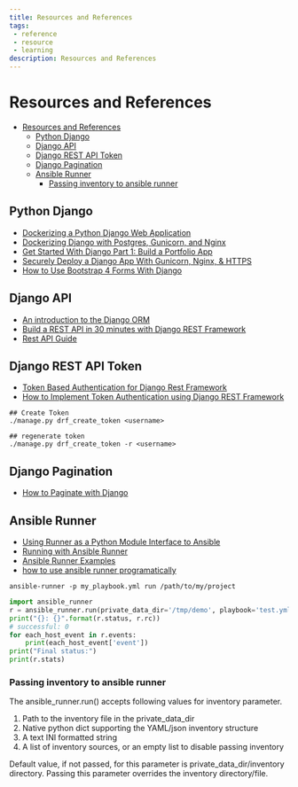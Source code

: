 ```yaml
---
title: Resources and References
tags:
 - reference
 - resource
 - learning
description: Resources and References
---
```


# Resources and References

- [Resources and References](#resources-and-references)
  - [Python Django](#python-django)
  - [Django API](#django-api)
  - [Django REST API Token](#django-rest-api-token)
  - [Django Pagination](#django-pagination)
  - [Ansible Runner](#ansible-runner)
    - [Passing inventory to ansible runner](#passing-inventory-to-ansible-runner)

## Python Django

- [Dockerizing a Python Django Web Application](https://semaphoreci.com/community/tutorials/dockerizing-a-python-django-web-application)
- [Dockerizing Django with Postgres, Gunicorn, and Nginx](https://testdriven.io/blog/dockerizing-django-with-postgres-gunicorn-and-nginx/)
- [Get Started With Django Part 1: Build a Portfolio App](https://realpython.com/get-started-with-django-1/)
- [Securely Deploy a Django App With Gunicorn, Nginx, & HTTPS](https://realpython.com/django-nginx-gunicorn/#making-your-site-production-ready-with-https)
- [How to Use Bootstrap 4 Forms With Django](https://simpleisbetterthancomplex.com/tutorial/2018/08/13/how-to-use-bootstrap-4-forms-with-django.html)

## Django API

- [An introduction to the Django ORM](https://opensource.com/article/17/11/django-orm)
- [Build a REST API in 30 minutes with Django REST Framework](https://medium.com/swlh/build-your-first-rest-api-with-django-rest-framework-e394e39a482c)
- [Rest API Guide](https://www.bezkoder.com/django-rest-api/#1_Technology)

## Django REST API Token

- [Token Based Authentication for Django Rest Framework](https://medium.com/quick-code/token-based-authentication-for-django-rest-framework-44586a9a56fb)
- [How to Implement Token Authentication using Django REST Framework](https://simpleisbetterthancomplex.com/tutorial/2018/11/22/how-to-implement-token-authentication-using-django-rest-framework.html)

```shell
## Create Token
./manage.py drf_create_token <username>

## regenerate token
./manage.py drf_create_token -r <username>
```

## Django Pagination

- [How to Paginate with Django](https://simpleisbetterthancomplex.com/tutorial/2016/08/03/how-to-paginate-with-django.html)

## Ansible Runner

- [Using Runner as a Python Module Interface to Ansible](https://ansible-runner.readthedocs.io/en/stable/python_interface/#)
- [Running with Ansible Runner](https://swapps.com/blog/go-beyond-with-automation-ansible-runner)
- [Ansible Runner Examples](https://programtalk.com/python-examples/ansible.runner.Runner/)
- [how to use ansible runner programatically](https://gist.github.com/privateip/879683a0172415c408fb2afb82a97511)

```shell
ansible-runner -p my_playbook.yml run /path/to/my/project
```

```python
import ansible_runner
r = ansible_runner.run(private_data_dir='/tmp/demo', playbook='test.yml')
print("{}: {}".format(r.status, r.rc))
# successful: 0
for each_host_event in r.events:
    print(each_host_event['event'])
print("Final status:")
print(r.stats)
```

### Passing inventory to ansible runner

The ansible_runner.run() accepts following values for inventory parameter.

1. Path to the inventory file in the private_data_dir
2. Native python dict supporting the YAML/json inventory structure
3. A text INI formatted string
4. A list of inventory sources, or an empty list to disable passing inventory

Default value, if not passed, for this parameter is private_data_dir/inventory directory. Passing this parameter overrides the inventory directory/file.

